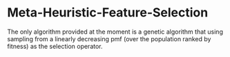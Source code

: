 # Meta-Heuristic-Feature-Selection

The only algorithm provided at the moment is a genetic algorithm that using sampling from 
a linearly decreasing pmf (over the population ranked by fitness) as the selection operator.